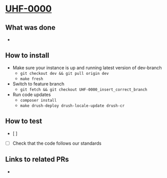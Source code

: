 # [UHF-0000](https://helsinkisolutionoffice.atlassian.net/browse/UHF-0000)

## What was done
<!-- Describe what was done, f.e. fixed bug in accordion javascript. -->
*

## How to install
<!-- Describe steps how to install the features. Default steps are provided. -->
* Make sure your instance is up and running latest version of dev-branch
  * `git checkout dev && git pull origin dev`
  * `make fresh`
* Switch to feature branch
  * `git fetch && git checkout UHF-0000_insert_correct_branch`
* Run code updates
  * `composer install`
  * `make drush-deploy drush-locale-update drush-cr`

## How to test
<!-- Describe steps how to test the features. Add as many steps as you want to be tested -->
* [ ] 
* [ ] Check that the code follows our standards

<!--
Check list for the developer

Privacy
- Do the changes you made have an impact on privacy? If you are unsure, please check the checklist at: https://helsinkisolutionoffice.atlassian.net/wiki/spaces/HEL/pages/9930473479/Tietosuojan+tarkistuslista+kehitt+jille

Documentation
- Check the documentation exists and is up to date. Add link if the documentation is not included in the PR.

Translations
- Make sure all necessary translations have been added.

E2E tests
- Make sure the tests pass when you run `make test-pw` on your local.
- Detailed instructions can be found here: https://github.com/City-of-Helsinki/hel-fi-drupal-grants/blob/dev/e2e/README.md#environment-setup

Application that are no longer used
- Archive the webform applications after they are no longer used. This stops users from sending old drafts of the archived application.
- Archived webforms must also be removed from the E2E tests since they can't be tested after archiving.
-->

## Links to related PRs
<!-- F.e. a related PR in another repository -->
*
